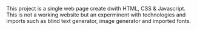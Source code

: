 This project is a single web page create dwith HTML, CSS & Javascript.
This is not a working website but an experminent with technologies and imports such as blind text generator, image generator and imported fonts.
